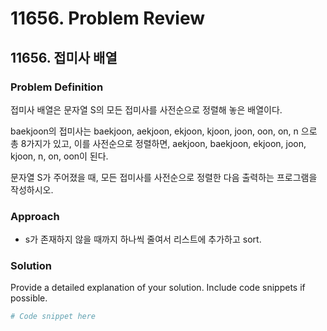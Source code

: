 # 11656. Problem Review

## 11656. 접미사 배열

### Problem Definition
접미사 배열은 문자열 S의 모든 접미사를 사전순으로 정렬해 놓은 배열이다.

baekjoon의 접미사는 baekjoon, aekjoon, ekjoon, kjoon, joon, oon, on, n 으로 총 8가지가 있고, 이를 사전순으로 정렬하면, aekjoon, baekjoon, ekjoon, joon, kjoon, n, on, oon이 된다.

문자열 S가 주어졌을 때, 모든 접미사를 사전순으로 정렬한 다음 출력하는 프로그램을 작성하시오.

### Approach
- s가 존재하지 않을 때까지 하나씩 줄여서 리스트에 추가하고 sort.

### Solution
Provide a detailed explanation of your solution. Include code snippets if possible.

```python
# Code snippet here
```